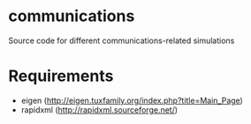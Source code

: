 # communications
Source code for different communications-related simulations

Requirements
============

- eigen (http://eigen.tuxfamily.org/index.php?title=Main_Page)
- rapidxml (http://rapidxml.sourceforge.net/)
